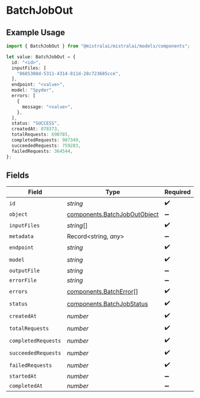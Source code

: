 # BatchJobOut

## Example Usage

```typescript
import { BatchJobOut } from "@mistralai/mistralai/models/components";

let value: BatchJobOut = {
  id: "<id>",
  inputFiles: [
    "8685308d-5311-4314-811d-28c723685cce",
  ],
  endpoint: "<value>",
  model: "Spyder",
  errors: [
    {
      message: "<value>",
    },
  ],
  status: "SUCCESS",
  createdAt: 878373,
  totalRequests: 690785,
  completedRequests: 987349,
  succeededRequests: 759283,
  failedRequests: 364544,
};
```

## Fields

| Field                                                                        | Type                                                                         | Required                                                                     | Description                                                                  |
| ---------------------------------------------------------------------------- | ---------------------------------------------------------------------------- | ---------------------------------------------------------------------------- | ---------------------------------------------------------------------------- |
| `id`                                                                         | *string*                                                                     | :heavy_check_mark:                                                           | N/A                                                                          |
| `object`                                                                     | [components.BatchJobOutObject](../../models/components/batchjoboutobject.md) | :heavy_minus_sign:                                                           | N/A                                                                          |
| `inputFiles`                                                                 | *string*[]                                                                   | :heavy_check_mark:                                                           | N/A                                                                          |
| `metadata`                                                                   | Record<string, *any*>                                                        | :heavy_minus_sign:                                                           | N/A                                                                          |
| `endpoint`                                                                   | *string*                                                                     | :heavy_check_mark:                                                           | N/A                                                                          |
| `model`                                                                      | *string*                                                                     | :heavy_check_mark:                                                           | N/A                                                                          |
| `outputFile`                                                                 | *string*                                                                     | :heavy_minus_sign:                                                           | N/A                                                                          |
| `errorFile`                                                                  | *string*                                                                     | :heavy_minus_sign:                                                           | N/A                                                                          |
| `errors`                                                                     | [components.BatchError](../../models/components/batcherror.md)[]             | :heavy_check_mark:                                                           | N/A                                                                          |
| `status`                                                                     | [components.BatchJobStatus](../../models/components/batchjobstatus.md)       | :heavy_check_mark:                                                           | N/A                                                                          |
| `createdAt`                                                                  | *number*                                                                     | :heavy_check_mark:                                                           | N/A                                                                          |
| `totalRequests`                                                              | *number*                                                                     | :heavy_check_mark:                                                           | N/A                                                                          |
| `completedRequests`                                                          | *number*                                                                     | :heavy_check_mark:                                                           | N/A                                                                          |
| `succeededRequests`                                                          | *number*                                                                     | :heavy_check_mark:                                                           | N/A                                                                          |
| `failedRequests`                                                             | *number*                                                                     | :heavy_check_mark:                                                           | N/A                                                                          |
| `startedAt`                                                                  | *number*                                                                     | :heavy_minus_sign:                                                           | N/A                                                                          |
| `completedAt`                                                                | *number*                                                                     | :heavy_minus_sign:                                                           | N/A                                                                          |